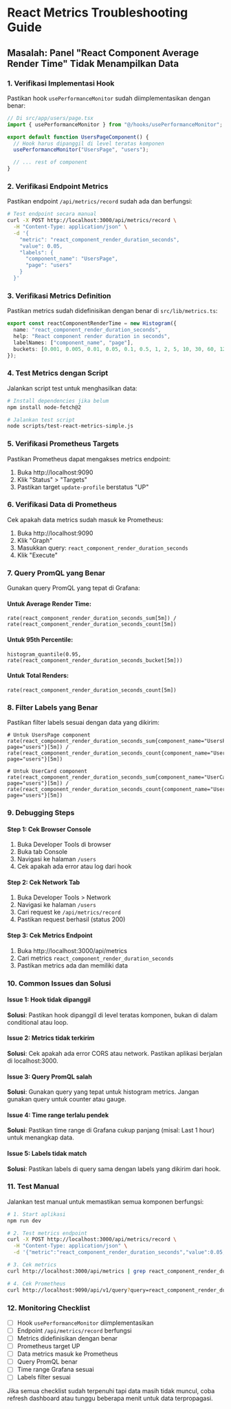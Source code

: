 # React Metrics Troubleshooting Guide

## Masalah: Panel "React Component Average Render Time" Tidak Menampilkan Data

### 1. Verifikasi Implementasi Hook

Pastikan hook `usePerformanceMonitor` sudah diimplementasikan dengan benar:

```typescript
// Di src/app/users/page.tsx
import { usePerformanceMonitor } from "@/hooks/usePerformanceMonitor";

export default function UsersPageComponent() {
  // Hook harus dipanggil di level teratas komponen
  usePerformanceMonitor("UsersPage", "users");

  // ... rest of component
}
```

### 2. Verifikasi Endpoint Metrics

Pastikan endpoint `/api/metrics/record` sudah ada dan berfungsi:

```bash
# Test endpoint secara manual
curl -X POST http://localhost:3000/api/metrics/record \
  -H "Content-Type: application/json" \
  -d '{
    "metric": "react_component_render_duration_seconds",
    "value": 0.05,
    "labels": {
      "component_name": "UsersPage",
      "page": "users"
    }
  }'
```

### 3. Verifikasi Metrics Definition

Pastikan metrics sudah didefinisikan dengan benar di `src/lib/metrics.ts`:

```typescript
export const reactComponentRenderTime = new Histogram({
  name: "react_component_render_duration_seconds",
  help: "React component render duration in seconds",
  labelNames: ["component_name", "page"],
  buckets: [0.001, 0.005, 0.01, 0.05, 0.1, 0.5, 1, 2, 5, 10, 30, 60, 120, 300],
});
```

### 4. Test Metrics dengan Script

Jalankan script test untuk menghasilkan data:

```bash
# Install dependencies jika belum
npm install node-fetch@2

# Jalankan test script
node scripts/test-react-metrics-simple.js
```

### 5. Verifikasi Prometheus Targets

Pastikan Prometheus dapat mengakses metrics endpoint:

1. Buka http://localhost:9090
2. Klik "Status" > "Targets"
3. Pastikan target `update-profile` berstatus "UP"

### 6. Verifikasi Data di Prometheus

Cek apakah data metrics sudah masuk ke Prometheus:

1. Buka http://localhost:9090
2. Klik "Graph"
3. Masukkan query: `react_component_render_duration_seconds`
4. Klik "Execute"

### 7. Query PromQL yang Benar

Gunakan query PromQL yang tepat di Grafana:

#### Untuk Average Render Time:

```promql
rate(react_component_render_duration_seconds_sum[5m]) / rate(react_component_render_duration_seconds_count[5m])
```

#### Untuk 95th Percentile:

```promql
histogram_quantile(0.95, rate(react_component_render_duration_seconds_bucket[5m]))
```

#### Untuk Total Renders:

```promql
rate(react_component_render_duration_seconds_count[5m])
```

### 8. Filter Labels yang Benar

Pastikan filter labels sesuai dengan data yang dikirim:

```promql
# Untuk UsersPage component
rate(react_component_render_duration_seconds_sum{component_name="UsersPage", page="users"}[5m]) /
rate(react_component_render_duration_seconds_count{component_name="UsersPage", page="users"}[5m])

# Untuk UserCard component
rate(react_component_render_duration_seconds_sum{component_name="UserCard", page="users"}[5m]) /
rate(react_component_render_duration_seconds_count{component_name="UserCard", page="users"}[5m])
```

### 9. Debugging Steps

#### Step 1: Cek Browser Console

1. Buka Developer Tools di browser
2. Buka tab Console
3. Navigasi ke halaman `/users`
4. Cek apakah ada error atau log dari hook

#### Step 2: Cek Network Tab

1. Buka Developer Tools > Network
2. Navigasi ke halaman `/users`
3. Cari request ke `/api/metrics/record`
4. Pastikan request berhasil (status 200)

#### Step 3: Cek Metrics Endpoint

1. Buka http://localhost:3000/api/metrics
2. Cari metrics `react_component_render_duration_seconds`
3. Pastikan metrics ada dan memiliki data

### 10. Common Issues dan Solusi

#### Issue 1: Hook tidak dipanggil

**Solusi**: Pastikan hook dipanggil di level teratas komponen, bukan di dalam conditional atau loop.

#### Issue 2: Metrics tidak terkirim

**Solusi**: Cek apakah ada error CORS atau network. Pastikan aplikasi berjalan di localhost:3000.

#### Issue 3: Query PromQL salah

**Solusi**: Gunakan query yang tepat untuk histogram metrics. Jangan gunakan query untuk counter atau gauge.

#### Issue 4: Time range terlalu pendek

**Solusi**: Pastikan time range di Grafana cukup panjang (misal: Last 1 hour) untuk menangkap data.

#### Issue 5: Labels tidak match

**Solusi**: Pastikan labels di query sama dengan labels yang dikirim dari hook.

### 11. Test Manual

Jalankan test manual untuk memastikan semua komponen berfungsi:

```bash
# 1. Start aplikasi
npm run dev

# 2. Test metrics endpoint
curl -X POST http://localhost:3000/api/metrics/record \
  -H "Content-Type: application/json" \
  -d '{"metric":"react_component_render_duration_seconds","value":0.05,"labels":{"component_name":"TestComponent","page":"test"}}'

# 3. Cek metrics
curl http://localhost:3000/api/metrics | grep react_component_render_duration_seconds

# 4. Cek Prometheus
curl http://localhost:9090/api/v1/query?query=react_component_render_duration_seconds
```

### 12. Monitoring Checklist

- [ ] Hook `usePerformanceMonitor` diimplementasikan
- [ ] Endpoint `/api/metrics/record` berfungsi
- [ ] Metrics didefinisikan dengan benar
- [ ] Prometheus target UP
- [ ] Data metrics masuk ke Prometheus
- [ ] Query PromQL benar
- [ ] Time range Grafana sesuai
- [ ] Labels filter sesuai

Jika semua checklist sudah terpenuhi tapi data masih tidak muncul, coba refresh dashboard atau tunggu beberapa menit untuk data terpropagasi.
